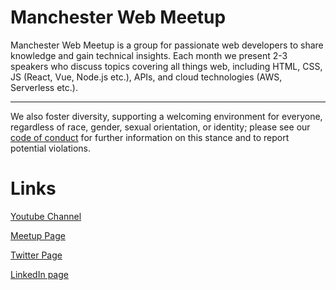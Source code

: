 # Manchester Web Meetup

Manchester Web Meetup is a group for passionate web developers to share knowledge and gain technical insights. Each month we present 2-3 speakers who discuss topics covering all things web, including HTML, CSS, JS (React, Vue, Node.js etc.), APIs, and cloud technologies (AWS, Serverless etc.).

____

We also foster diversity, supporting a welcoming environment for everyone, regardless of race, gender, sexual orientation, or identity; please see our [code of conduct](https://docs.google.com/document/d/1yvV1BvVBAEaUl4wxbAFlAmIaHOgNS0RSE5RRyS8mItY) for further information on this stance and to report potential violations.

# Links

[Youtube Channel](https://www.youtube.com/channel/UCAgDTZAbzPvQwLm6vmW2-fw)

[Meetup Page](https://www.meetup.com/Manchester-Web-Meetup/)

[Twitter Page](https://twitter.com/manc_web)

[LinkedIn page](https://www.linkedin.com/company/manchester-web-meetup)
